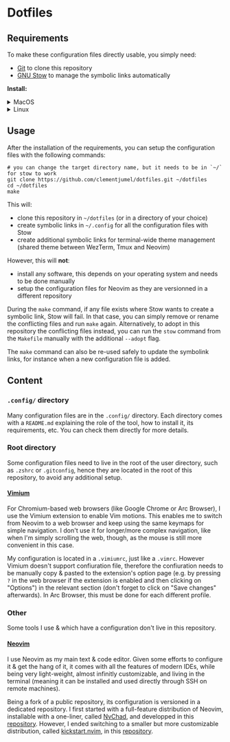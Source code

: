 # Dotfiles

## Requirements

To make these configuration files directly usable, you simply need:

- [Git](https://git-scm.com/) to clone this repository
- [GNU Stow](https://www.gnu.org/software/stow/) to manage the symbolic links automatically

**Install:**

<details>
<summary>MacOS</summary>

```shell
brew install git
brew install stow
```

</details>
<details>
<summary>Linux</summary>

```shell
apt install git
apt install stow
```

</details>

## Usage

After the installation of the requirements, you can setup the configuration files with the following
commands:

```shell
# you can change the target directory name, but it needs to be in `~/` for stow to work
git clone https://github.com/clementjumel/dotfiles.git ~/dotfiles
cd ~/dotfiles
make
```

This will:

- clone this repository in `~/dotfiles` (or in a directory of your choice)
- create symbolic links in `~/.config` for all the configuration files with Stow
- create additional symbolic links for terminal-wide theme management (shared theme between WezTerm,
  Tmux and Neovim)

However, this will **not**:

- install any software, this depends on your operating system and needs to be done manually
- setup the configuration files for Neovim as they are versionned in a different repository

During the `make` command, if any file exists where Stow wants to create a symbolic link, Stow will
fail. In that case, you can simply remove or rename the conflicting files and run `make` again.
Alternatively, to adopt in this repository the conflicting files instead, you can run the `stow`
command from the `Makefile` manually with the additional `--adopt` flag.

The `make` command can also be re-used safely to update the symbolink links, for instance when a new
configuration file is added.

## Content

### `.config/` directory

Many configuration files are in the `.config/` directory. Each directory comes with a `README.md`
explaining the role of the tool, how to install it, its requirements, etc. You can check them
directly for more details.

### Root directory

Some configuration files need to live in the root of the user directory, such as `.zshrc` or
`.gitconfig`, hence they are located in the root of this repository, to avoid any additional setup.

#### [Vimium](https://github.com/philc/vimium)

For Chromium-based web browsers (like Google Chrome or Arc Browser), I use the Vimium extension to
enable Vim motions. This enables me to switch from Neovim to a web browser and keep using the same
keymaps for simple navigation. I don't use it for longer/more complex navigation, like when I'm
simply scrolling the web, though, as the mouse is still more convenient in this case.

My configuration is located in a `.vimiumrc`, just like a `.vimrc`. However Vimium doesn't support
confiuration file, therefore the confiuration needs to be manually copy & pasted to the extension's
option page (e.g. by pressing `?` in the web browser if the extension is enabled and then clicking
on "Options") in the relevant section (don't forget to click on "Save changes" afterwards). In Arc
Browser, this must be done for each different profile.

### Other

Some tools I use & which have a configuration don't live in this repository.

#### [Neovim](https://neovim.io/)

I use Neovim as my main text & code editor. Given some efforts to configure it & get the hang of it,
it comes with all the features of modern IDEs, while being very light-weight, almost infinitly
customizable, and living in the terminal (meaning it can be installed and used directly through SSH
on remote machines).

Being a fork of a public repository, its configuration is versioned in a dedicated repository. I
first started with a full-feature distribution of Neovim, installable with a one-liner, called
[NvChad](https://nvchad.com/), and developped in this
[repository](https://github.com/clementjumel/NvChad). However, I ended switching to a smaller but
more customizable distribution, called [kickstart.nvim](https://github.com/nvim-lua/kickstart.nvim),
in this [repository](https://github.com/clementjumel/kickstart.nvim).

